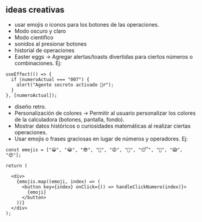 ## ideas creativas

- usar emojis o iconos para los botones de las operaciones.
- Modo oscuro y claro
- Modo científico
- sonidos al presionar botones
- historial de operaciones
- Easter eggs → Agregar alertas/toasts divertidas para ciertos números o combinaciones. Ej:

```react
useEffect(() => {
  if (numeroActual === "007") {
    alert("Agente secreto activado 🕵️‍♂️");
  }
}, [numeroActual]);

```

- diseño retro.
- Personalización de colores → Permitir al usuario personalizar los colores de la calculadora (botones, pantalla, fondo).
- Mostrar datos históricos o curiosidades matemáticas al realizar ciertas operaciones.
- Usar emojis o frases graciosas en lugar de números y operadores. Ej:
  
``` react
const emojis = ["😀", "😂", "😎", "🤔", "😡", "🥳", "😴", "🤯", "😱", "😍"];

return (

  <div>
    {emojis.map((emoji, index) => (
      <button key={index} onClick={() => handleClickNumero(index)}>
        {emoji}
      </button>
    ))}
  </div>
);

```
